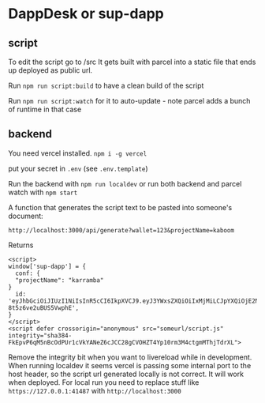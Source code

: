 # DappDesk or sup-dapp

## script

To edit the script go to /src
It gets built with parcel into a static file that ends up deployed as public url.

Run `npm run script:build` to have a clean build of the script

Run `npm run script:watch` for it to auto-update - note parcel adds a bunch of runtime in that case

## backend

You need vercel installed. 
`npm i -g vercel`

put your secret in `.env` (see `.env.template`)

Run the backend with `npm run localdev` or run both backend and parcel watch with `npm start`

A function that generates the script text to be pasted into someone's document:

`http://localhost:3000/api/generate?wallet=123&projectName=kaboom`

Returns

```
<script>
window['sup-dapp'] = {
  conf: {
  "projectName": "karramba"
}
  id: 'eyJhbGciOiJIUzI1NiIsInR5cCI6IkpXVCJ9.eyJ3YWxsZXQiOiIxMjMiLCJpYXQiOjE2NTIwODkyNjZ9.RDCXu01U5Mv361RYQ4Sv63zG-8t5z6ve2uBUS5VwphE',
}
</script>
<script defer crossorigin="anonymous" src="someurl/script.js" integrity="sha384-FkEpvP6qM5nBcOdPUr1cVkYANeZ6cJCC28gCVOHZT4Yp10rm3M4ctgmMThjTdrXL">
```

Remove the integrity bit when you want to livereload while in development. 
When running localdev it seems vercel is passing some internal port to the host header, so the script url generated locally is not correct. It will work when deployed. For local run you need to replace stuff like `https://127.0.0.1:41487` with `http://localhost:3000`
